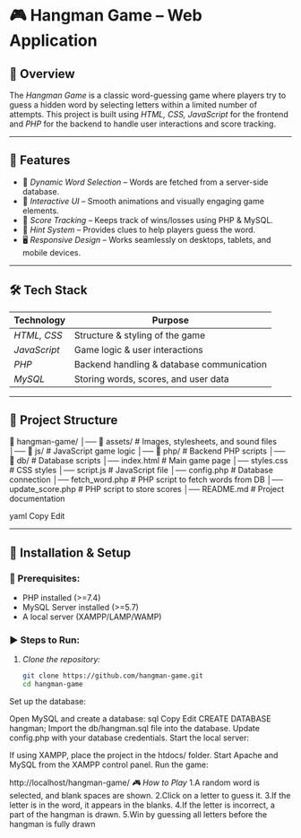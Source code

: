 # 🎮 Hangman Game – Web Application

## 📌 Overview
The *Hangman Game* is a classic word-guessing game where players try to guess a hidden word by selecting letters within a limited number of attempts. This project is built using *HTML, CSS, JavaScript* for the frontend and *PHP* for the backend to handle user interactions and score tracking.

---

## 🚀 Features
- 📝 *Dynamic Word Selection* – Words are fetched from a server-side database.
- 🎨 *Interactive UI* – Smooth animations and visually engaging game elements.
- 🎯 *Score Tracking* – Keeps track of wins/losses using PHP & MySQL.
- 🔄 *Hint System* – Provides clues to help players guess the word.
- 🖥 *Responsive Design* – Works seamlessly on desktops, tablets, and mobile devices.

---

## 🛠 Tech Stack
| Technology | Purpose |
|------------|---------|
| *HTML, CSS* | Structure & styling of the game |
| *JavaScript* | Game logic & user interactions |
| *PHP* | Backend handling & database communication |
| *MySQL* | Storing words, scores, and user data |

---

## 📂 Project Structure
📁 hangman-game/ │── 📂 assets/ # Images, stylesheets, and sound files │── 📂 js/ # JavaScript game logic │── 📂 php/ # Backend PHP scripts │── 📂 db/ # Database scripts │── index.html # Main game page │── styles.css # CSS styles │── script.js # JavaScript file │── config.php # Database connection │── fetch_word.php # PHP script to fetch words from DB │── update_score.php # PHP script to store scores │── README.md # Project documentation

yaml
Copy
Edit

---

## 🔧 Installation & Setup
### 🔽 Prerequisites:
- PHP installed (>=7.4)
- MySQL Server installed (>=5.7)
- A local server (XAMPP/LAMP/WAMP)

### ▶ Steps to Run:
1. *Clone the repository:*
   ```bash
   git clone https://github.com/hangman-game.git
   cd hangman-game
Set up the database:

Open MySQL and create a database:
sql
Copy
Edit
CREATE DATABASE hangman;
Import the db/hangman.sql file into the database.
Update config.php with your database credentials.
Start the local server:

If using XAMPP, place the project in the htdocs/ folder.
Start Apache and MySQL from the XAMPP control panel.
Run the game:

http://localhost/hangman-game/
*🎮 How to Play*
1.A random word is selected, and blank spaces are shown.
2.Click on a letter to guess it.
3.If the letter is in the word, it appears in the blanks.
4.If the letter is incorrect, a part of the hangman is drawn.
5.Win by guessing all letters before the hangman is fully drawn
